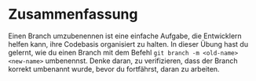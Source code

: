 # Zusammenfassung

Einen Branch umzubenennen ist eine einfache Aufgabe, die Entwicklern helfen kann, ihre Codebasis organisiert zu halten. In dieser Übung hast du gelernt, wie du einen Branch mit dem Befehl `git branch -m <old-name> <new-name>` umbenennst. Denke daran, zu verifizieren, dass der Branch korrekt umbenannt wurde, bevor du fortfährst, daran zu arbeiten.
